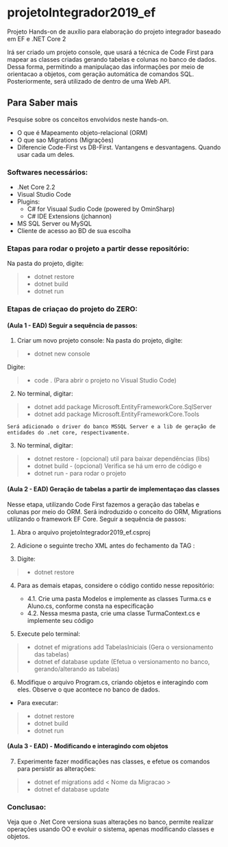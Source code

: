 # projetoIntegrador2019_ef
Projeto Hands-on de auxílio para elaboração do projeto integrador baseado em EF e .NET Core 2

Irá ser criado um projeto console, que usará a técnica de Code First para mapear as classes criadas gerando tabelas e colunas no banco de dados. Dessa forma, permitindo a manipulaçao das informações por meio de orientacao a objetos, com geração automática de comandos SQL.
Posteriormente, será utilizado de dentro de uma Web API.

## Para Saber mais

Pesquise sobre os conceitos envolvidos neste hands-on.

- O que é Mapeamento objeto-relacional (ORM)
- O que sao Migrations (Migrações)
- Diferencie Code-First vs DB-First. Vantangens e desvantagens. Quando usar cada um deles.


### Softwares necessários:
- .Net Core 2.2
- Visual Studio Code
- Plugins:
    - C# for Visuaal Sudio Code (powered by OminSharp)
    - C# IDE Extensions (jchannon)
- MS SQL Server ou MySQL 
- Cliente de acesso ao BD de sua escolha

### Etapas para rodar o projeto a partir desse repositório:

Na pasta do projeto, digite:
>  -  dotnet restore
>  -  dotnet build
>  -  dotnet run


### Etapas de criaçao do projeto do ZERO:

#### (Aula 1 - EAD) Seguir a sequência de passos: 

1. Criar um novo projeto console:
Na pasta do projeto, digite:
> -    dotnet new console

Digite:
> -    code .           (Para abrir o projeto no Visual Studio Code)

2. No terminal, digitar:
> -    dotnet add package Microsoft.EntityFrameworkCore.SqlServer
> -    dotnet add package Microsoft.EntityFrameworkCore.Tools 

    Será adicionado o driver do banco MSSQL Server e a lib de geração de entidades do .net core, respectivamente.

3. No terminal, digitar:
> -    dotnet restore    - (opcional) util para baixar dependências (libs)
> -    dotnet build      - (opcional) Verifica se há um erro de código
e
> -    dotnet run        - para rodar o projeto


#### (Aula 2 - EAD) Geração de tabelas a partir de implementaçao das classes

Nesse etapa, utilizando Code First fazemos a geração das tabelas e colunas por meio do ORM.
Será indroduzido o conceito do ORM, Migrations utilizando o framework EF Core.
Seguir a sequência de passos:

1. Abra o arquivo projetoIntegrador2019_ef.csproj

2. Adicione o seguinte trecho XML antes do fechamento da TAG </Project>:

<ItemGroup>
    <DotNetCliToolReference Include="Microsoft.EntityFrameworkCore.Tools.DotNet" Version="2.0.1" />
</ItemGroup>

3. Digite:
> -    dotnet restore

4. Para as demais etapas, considere o código contido nesse repositório:
    - 4.1. Crie uma pasta Modelos e implemente as classes Turma.cs e Aluno.cs, conforme consta na especificação
    - 4.2. Nessa mesma pasta, crie uma classe TurmaContext.cs e implemente seu código

5. Execute pelo terminal:
> - dotnet ef migrations add TabelasIniciais    (Gera o versionamento das tabelas)
> - dotnet ef database update                   (Efetua o versionamento no banco, gerando/alterando as tabelas)

6. Modifique o arquivo Program.cs, criando objetos e interagindo com eles. Observe o que acontece no banco de dados.
- Para executar:
>    - dotnet restore
>    - dotnet build
>    - dotnet run

#### (Aula 3 - EAD) - Modificando e interagindo com objetos

7. Experimente fazer modificações nas classes, e efetue os comandos para persistir as alterações:
> - dotnet ef migrations add < Nome da Migracao >
> - dotnet ef database update 

### Conclusao:

Veja que o .Net Core versiona suas alterações no banco, permite realizar operações usando OO e evoluir o sistema, apenas modificando classes e objetos.
